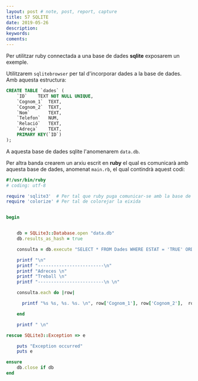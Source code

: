 ```yaml
---
layout: post # note, post, report, capture
title: 57 SQLITE
date: 2019-05-26
description: 
keywords: 
coments: 
---
```


Per utilitzar ruby connectada a una base de dades **sqlite** exposarem un exemple.

Utilitzarem `sqlitebrowser` per tal d'incorporar dades a la base de dades. Amb aquesta estructura:

```sql
CREATE TABLE `dades` (
	`ID`	TEXT NOT NULL UNIQUE,
	`Cognom_1`	TEXT,
	`Cognom_2`	TEXT,
	`Nom`		TEXT,
	`Telefon`	NUM,
	`Relació`	TEXT,
	`Adreça`	TEXT,
	PRIMARY KEY(`ID`)
);
```

A aquesta base de dades sqlite l'anomenarem `data.db`.

Per altra banda crearem un arxiu escrit en **ruby** el qual es comunicarà amb aquesta base de dades, anomenat `main.rb`, el qual contindrà aquest codi:

```ruby
#!/usr/bin/ruby
# coding: utf-8

require 'sqlite3'  # Per tal que ruby puga comunicar-se amb la base de dades
require 'colorize' # Per tal de colorejar la eixida


begin


    db = SQLite3::Database.open "data.db"
    db.results_as_hash = true

    consulta = db.execute "SELECT * FROM Dades WHERE ESTAT = 'TRUE' ORDER BY COGNOM_1 AND TREBALL DESC"

    printf "\n"
    printf "-------------------------\n"
    printf "Adreces \n"
    printf "Treball \n"
    printf "-------------------------\n \n"

    consulta.each do |row|

      printf "%s %s, %s. %s. \n", row['Cognom_1'], row['Cognom_2'],  row['Nom'].colorize(:blue), row['Telefon'].colorize*(:red)

    end

    printf " \n"

rescue SQLite3::Exception => e

    puts "Exception occurred"
    puts e

ensure
    db.close if db
end

```
